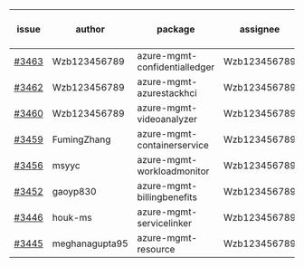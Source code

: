 | issue | author | package | assignee | bot advice | created date of issue | target release date | date from target |
| ------ | ------ | ------ | ------ | ------ | ------ | ------ | :-----: |
| [#3463](https://github.com/Azure/sdk-release-request/issues/3463) | Wzb123456789 | azure-mgmt-confidentialledger | Wzb123456789 |  | 11-25 | 12-23 |  |
| [#3462](https://github.com/Azure/sdk-release-request/issues/3462) | Wzb123456789 | azure-mgmt-azurestackhci | Wzb123456789 |  | 11-25 | 12-23 |  |
| [#3460](https://github.com/Azure/sdk-release-request/issues/3460) | Wzb123456789 | azure-mgmt-videoanalyzer | Wzb123456789 |  | 11-25 | 12-23 |  |
| [#3459](https://github.com/Azure/sdk-release-request/issues/3459) | FumingZhang | azure-mgmt-containerservice | Wzb123456789 | new comment. | 11-24 | 12-23 |  |
| [#3456](https://github.com/Azure/sdk-release-request/issues/3456) | msyyc | azure-mgmt-workloadmonitor | Wzb123456789 |  | 11-24 | 12-23 |  |
| [#3452](https://github.com/Azure/sdk-release-request/issues/3452) | gaoyp830 | azure-mgmt-billingbenefits | Wzb123456789 |  | 11-23 | 12-23 |  |
| [#3446](https://github.com/Azure/sdk-release-request/issues/3446) | houk-ms | azure-mgmt-servicelinker | Wzb123456789 |  | 11-22 | 12-23 |  |
| [#3445](https://github.com/Azure/sdk-release-request/issues/3445) | meghanagupta95 | azure-mgmt-resource | Wzb123456789 |  | 11-17 | 12-23 |  |
